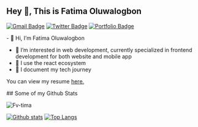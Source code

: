 ## Hey 👋, This is Fatima Oluwalogbon
[![Gmail Badge](https://img.shields.io/badge/-zahraoluwalogbon@gmail.com-c14438?style=flat&logo=Gmail&logoColor=white&link=mailto:zahraoluwalogbon@gmail.com)](mailto:zahraoluwalogbon@gmail.com) 
[![Twitter Badge](https://img.shields.io/badge/-zvhra2-00acee?style=flat&logo=twitter&logoColor=white&link=https://twitter.com/zvhra2/)](https://www.twitter.com/zvhra2/) [![Portfolio Badge](https://img.shields.io/badge/portfolio-web-blue?style=flat&link=https://fvtima-portfolio.netlify.app/)](https://zvhrasportfolio.netlify.app/) <p align='left'>- 👋 Hi, I’m Fatima Oluwalogbon
- 👀 I’m interested in web development, currently specialized in frontend development for both website and mobile app
- 🌱 I use the react ecosystem
- 📰 I document my tech journey
</p><p align='left'> You can view my resume <a href='https://docs.google.com/document/d/1DKPHT7ZNIJuhJvC-pVsYM1814AW7sqOtGCl0sIbxMaI/edit ' target=_blank><u>here</u>.</a></p>
## Some of my Github Stats
<p align=left> <img src=https://komarev.com/ghpvc/?username=Fv-tima alt=Fv-tima /> </p>

[![Github stats](https://github-readme-stats.vercel.app/api?username=Fv-tima&show_icons=true&include_all_commits=true)](https://github.com/Fv-tima/github-readme-stats)
[![Top Langs](https://github-readme-stats.vercel.app/api/top-langs/?username=Fv-tima&layout=compact)](https://github.com/Fv-tima/github-readme-stats)



